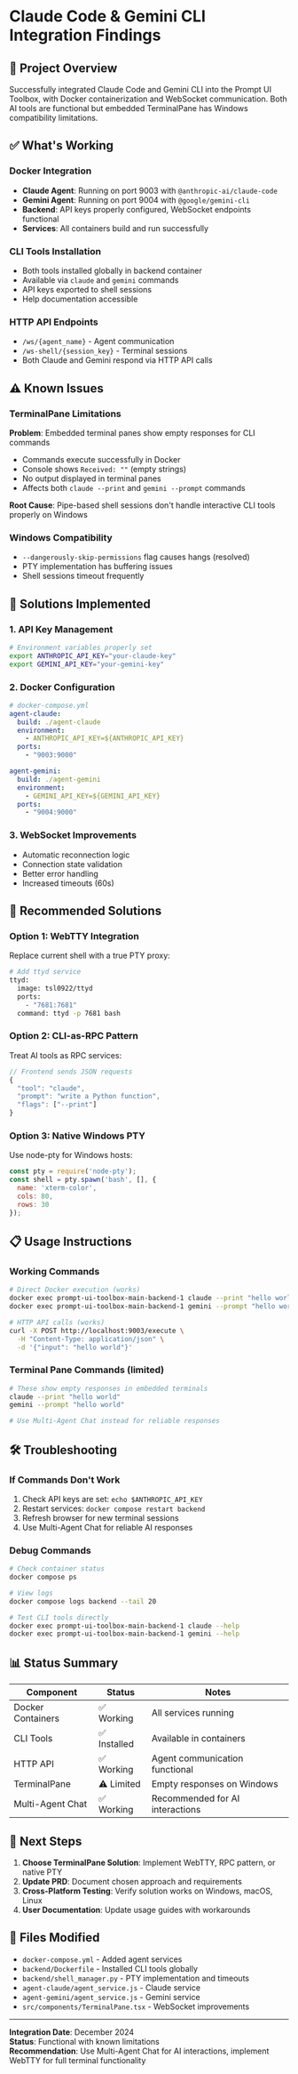 # Claude Code & Gemini CLI Integration Findings

## 🎯 Project Overview
Successfully integrated Claude Code and Gemini CLI into the Prompt UI Toolbox, with Docker containerization and WebSocket communication. Both AI tools are functional but embedded TerminalPane has Windows compatibility limitations.

## ✅ What's Working

### Docker Integration
- **Claude Agent**: Running on port 9003 with `@anthropic-ai/claude-code`
- **Gemini Agent**: Running on port 9004 with `@google/gemini-cli`
- **Backend**: API keys properly configured, WebSocket endpoints functional
- **Services**: All containers build and run successfully

### CLI Tools Installation
- Both tools installed globally in backend container
- Available via `claude` and `gemini` commands
- API keys exported to shell sessions
- Help documentation accessible

### HTTP API Endpoints
- `/ws/{agent_name}` - Agent communication
- `/ws-shell/{session_key}` - Terminal sessions
- Both Claude and Gemini respond via HTTP API calls

## ⚠️ Known Issues

### TerminalPane Limitations
**Problem**: Embedded terminal panes show empty responses for CLI commands
- Commands execute successfully in Docker
- Console shows `Received: ""` (empty strings)
- No output displayed in terminal panes
- Affects both `claude --print` and `gemini --prompt` commands

**Root Cause**: Pipe-based shell sessions don't handle interactive CLI tools properly on Windows

### Windows Compatibility
- `--dangerously-skip-permissions` flag causes hangs (resolved)
- PTY implementation has buffering issues
- Shell sessions timeout frequently

## 🔧 Solutions Implemented

### 1. API Key Management
```bash
# Environment variables properly set
export ANTHROPIC_API_KEY="your-claude-key"
export GEMINI_API_KEY="your-gemini-key"
```

### 2. Docker Configuration
```yaml
# docker-compose.yml
agent-claude:
  build: ./agent-claude
  environment:
    - ANTHROPIC_API_KEY=${ANTHROPIC_API_KEY}
  ports:
    - "9003:9000"

agent-gemini:
  build: ./agent-gemini
  environment:
    - GEMINI_API_KEY=${GEMINI_API_KEY}
  ports:
    - "9004:9000"
```

### 3. WebSocket Improvements
- Automatic reconnection logic
- Connection state validation
- Better error handling
- Increased timeouts (60s)

## 🚀 Recommended Solutions

### Option 1: WebTTY Integration
Replace current shell with a true PTY proxy:
```bash
# Add ttyd service
ttyd:
  image: tsl0922/ttyd
  ports:
    - "7681:7681"
  command: ttyd -p 7681 bash
```

### Option 2: CLI-as-RPC Pattern
Treat AI tools as RPC services:
```javascript
// Frontend sends JSON requests
{
  "tool": "claude",
  "prompt": "write a Python function",
  "flags": ["--print"]
}
```

### Option 3: Native Windows PTY
Use node-pty for Windows hosts:
```javascript
const pty = require('node-pty');
const shell = pty.spawn('bash', [], {
  name: 'xterm-color',
  cols: 80,
  rows: 30
});
```

## 📋 Usage Instructions

### Working Commands
```bash
# Direct Docker execution (works)
docker exec prompt-ui-toolbox-main-backend-1 claude --print "hello world"
docker exec prompt-ui-toolbox-main-backend-1 gemini --prompt "hello world"

# HTTP API calls (works)
curl -X POST http://localhost:9003/execute \
  -H "Content-Type: application/json" \
  -d '{"input": "hello world"}'
```

### Terminal Pane Commands (limited)
```bash
# These show empty responses in embedded terminals
claude --print "hello world"
gemini --prompt "hello world"

# Use Multi-Agent Chat instead for reliable responses
```

## 🛠 Troubleshooting

### If Commands Don't Work
1. Check API keys are set: `echo $ANTHROPIC_API_KEY`
2. Restart services: `docker compose restart backend`
3. Refresh browser for new terminal sessions
4. Use Multi-Agent Chat for reliable AI responses

### Debug Commands
```bash
# Check container status
docker compose ps

# View logs
docker compose logs backend --tail 20

# Test CLI tools directly
docker exec prompt-ui-toolbox-main-backend-1 claude --help
docker exec prompt-ui-toolbox-main-backend-1 gemini --help
```

## 📊 Status Summary

| Component | Status | Notes |
|-----------|--------|-------|
| Docker Containers | ✅ Working | All services running |
| CLI Tools | ✅ Installed | Available in containers |
| HTTP API | ✅ Working | Agent communication functional |
| TerminalPane | ⚠️ Limited | Empty responses on Windows |
| Multi-Agent Chat | ✅ Working | Recommended for AI interactions |

## 🔄 Next Steps

1. **Choose TerminalPane Solution**: Implement WebTTY, RPC pattern, or native PTY
2. **Update PRD**: Document chosen approach and requirements
3. **Cross-Platform Testing**: Verify solution works on Windows, macOS, Linux
4. **User Documentation**: Update usage guides with workarounds

## 📝 Files Modified

- `docker-compose.yml` - Added agent services
- `backend/Dockerfile` - Installed CLI tools globally
- `backend/shell_manager.py` - PTY implementation and timeouts
- `agent-claude/agent_service.js` - Claude service
- `agent-gemini/agent_service.js` - Gemini service
- `src/components/TerminalPane.tsx` - WebSocket improvements

---

**Integration Date**: December 2024  
**Status**: Functional with known limitations  
**Recommendation**: Use Multi-Agent Chat for AI interactions, implement WebTTY for full terminal functionality 